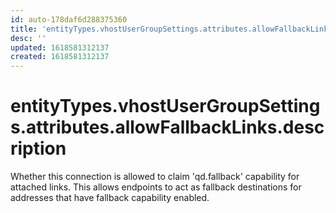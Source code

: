 ```yaml
---
id: auto-178daf6d288375360
title: 'entityTypes.vhostUserGroupSettings.attributes.allowFallbackLinks.description'
desc: ''
updated: 1618581312137
created: 1618581312137
---
```

# entityTypes.vhostUserGroupSettings.attributes.allowFallbackLinks.description

Whether this connection is allowed to claim &#39;qd.fallback&#39; capability for attached links.  This allows endpoints to act as fallback destinations for addresses that have fallback capability enabled.